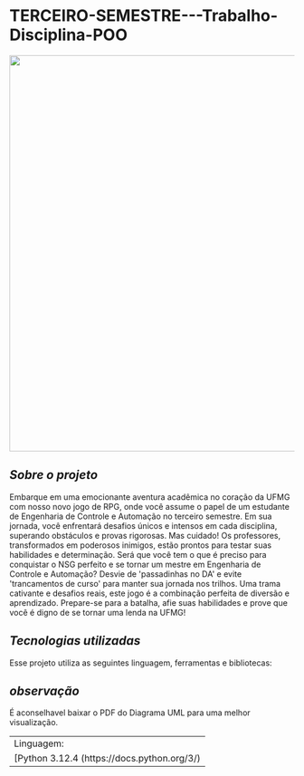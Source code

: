 # TERCEIRO-SEMESTRE---Trabalho-Disciplina-POO


<div align="center">
<img src="https://github.com/raphaelcborges/TERCEIRO-SEMESTRE---Trabalho-Disciplina-POO/assets/129281871/dc39d801-4699-47eb-ad9d-472ecc6d274f"
width="700px" />
</div>

## *Sobre o projeto*
Embarque em uma emocionante aventura acadêmica no coração da UFMG com nosso novo jogo de RPG, onde você assume o papel de um estudante de Engenharia de Controle e Automação no terceiro semestre. Em sua jornada, você enfrentará desafios únicos e intensos em cada disciplina, superando obstáculos e provas rigorosas. Mas cuidado! Os professores, transformados em poderosos inimigos, estão prontos para testar suas habilidades e determinação. Será que você tem o que é preciso para conquistar o NSG perfeito e se tornar um mestre em Engenharia de Controle e Automação? Desvie de 'passadinhas no DA' e evite 'trancamentos de curso' para manter sua jornada nos trilhos. Uma trama cativante e desafios reais, este jogo é a combinação perfeita de diversão e aprendizado. Prepare-se para a batalha, afie suas habilidades e prove que você é digno de se tornar uma lenda na UFMG!

## *Tecnologias utilizadas*
Esse projeto utiliza as seguintes linguagem, ferramentas e bibliotecas:
<table>
  <tr>
    <td>Linguagem:</td>


## *observação*
É aconselhavel baixar o PDF do Diagrama UML para uma melhor visualização.
    
  </tr
  <tr>
    <td>[Python 3.12.4 (https://docs.python.org/3/)</td>
  </tr>

